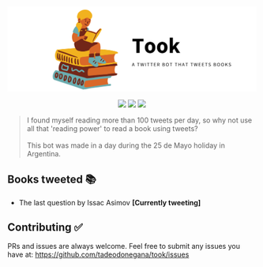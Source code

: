 ![alt text for screen readers](img/took-logo.png "Text to show on mouseover")

<div align="center">
<img src="https://img.shields.io/twitter/follow/tadeodonegana?style=social" />
<img src="https://img.shields.io/twitter/follow/took_bot?style=social" />
<img src="https://img.shields.io/github/stars/tadeodonegana/took?style=social" />
</div>

> I found myself reading more than 100 tweets per day, so why not use all that 'reading power' to read a book using tweets? <br><br>This bot was made in a day during the 25 de Mayo holiday in Argentina.

## Books tweeted 📚
- The last question by Issac Asimov **[Currently tweeting]**

## Contributing ✅
PRs and issues are always welcome. Feel free to submit any issues you have at: https://github.com/tadeodonegana/took/issues